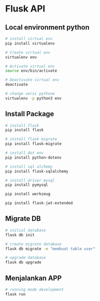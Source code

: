 # Flusk API

## Local environment python

```bash
# install virtual env
pip install virtualenv

# Create virtual env
virtualenv env

# Activate virtual env
source env/bin/activate

# Deactivate virtual env
deactivate

# change versi pythone
virtualenv -p python3 env

```

## Install Package

```bash
# install flask
pip install flask

# install flask migrate
pip install flask-migrate

# install dot env
pip install python-dotenv

# install sql alchemy
pip install flask-sqlalchemy

# install driver mysql
pip install pymysql

pip install werkzeug

pip install flask-jwt-extended
```

## Migrate DB

```bash
# initial database
flask db init

# create migrate database
flask db migrate -m "membuat table user"

# upgrade database
flask db upgrade
```

## Menjalankan APP

```bash
# running mode development
flask run
```